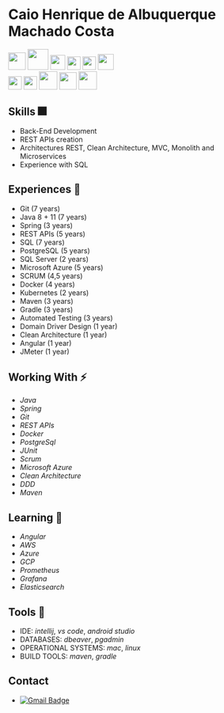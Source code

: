 # Caio Henrique de Albuquerque Machado Costa 

<span><img height="35px" src="https://cdn.svgporn.com/logos/git.svg">
<span><img height="42px" src="https://cdn.svgporn.com/logos/java.svg">
<span><img height="30px" src="https://cdn.svgporn.com/logos/spring.svg">
<span><img height="27px" src="https://cdn.svgporn.com/logos/microsoft.svg">
<span><img height="27px" src="https://cdn.svgporn.com/logos/docker.svg">
<span><img height="32px" src="https://cdn.svgporn.com/logos/kubernetes.svg"><br>
<span><img height="27px" src="https://cdn.svgporn.com/logos/rabbitmq.svg">
<span><img height="27px" src="https://cdn.svgporn.com/logos/maven.svg">
<span><img height="37px" src="https://cdn.svgporn.com/logos/gradle.svg">
<span><img height="35px" src="https://cdn.svgporn.com/logos/apple.svg">
<span><img height="37px" src="https://cdn.svgporn.com/logos/postgresql.svg">
<span><img height="15px" src="https://cdn.svgporn.com/logos/oracle.svg"><br>

## Skills 🎆
* Back-End Development
* REST APIs creation
* Architectures REST, Clean Architecture, MVC, Monolith and Microservices
* Experience with SQL

## Experiences 📕
* Git (7 years)
* Java 8 + 11 (7 years)
* Spring (3 years)
* REST APIs (5 years)
* SQL (7 years)
* PostgreSQL (5 years)
* SQL Server (2 years)
* Microsoft Azure (5 years)
* SCRUM (4,5 years)
* Docker (4 years)
* Kubernetes (2 years)
* Maven (3 years)
* Gradle (3 years)
* Automated Testing (3 years)
* Domain Driver Design (1 year)
* Clean Architecture (1 year)
* Angular (1 year)
* JMeter (1 year)
    
## Working With ⚡
* _Java_ 
* _Spring_
* _Git_
* _REST APIs_ 
* _Docker_
* _PostgreSql_ 
* _JUnit_ 
* _Scrum_ 
* _Microsoft Azure_ 
* _Clean Architecture_ 
* _DDD_ 
* _Maven_
    
## Learning 🌱
* _Angular_
* _AWS_
* _Azure_ 
* _GCP_ 
* _Prometheus_ 
* _Grafana_ 
* _Elasticsearch_
 
## Tools 🔨
* IDE: _intellij_, _vs code_, _android studio_
* DATABASES: _dbeaver_, _pgadmin_
* OPERATIONAL SYSTEMS: _mac_, _linux_
* BUILD TOOLS: _maven_, _gradle_
   
## Contact
* [![Gmail Badge](https://img.shields.io/badge/-caiohamc@gmail.com-c14438?style=flat-square&logo=Gmail&logoColor=white&link=mailto:sakshamtaneja7861@gmail.com)](mailto:caiohamc@gmail.com)

